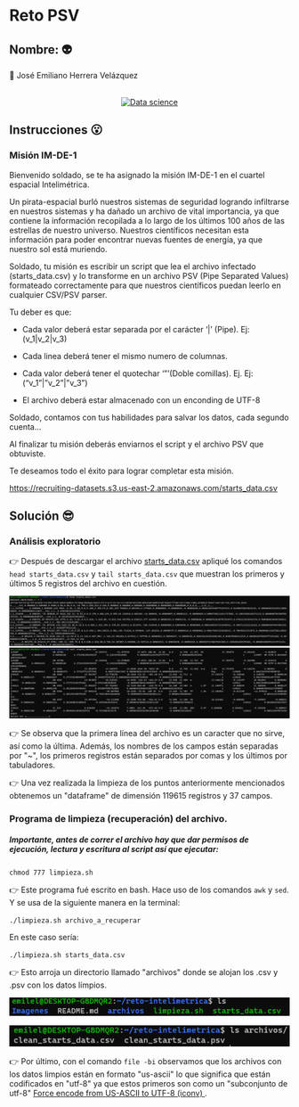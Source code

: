 # Reto PSV

## Nombre: :alien:

:space_invader: José Emiliano Herrera Velázquez

<div align="center">
	<br>
	<a href="https://raw.githubusercontent.com/sindresorhus/css-in-readme-like-wat/main/readme.md">
		<img src="https://media0.giphy.com/media/SVCSsoKU5v6ZJLk07n/giphy.gif?cid=790b76117bed0624b9957059e56be86d39ee97e200035864&rid=giphy.gif&ct=g" width="800" height="400" alt="Data science">
	</a>
	<br>
</div>

## Instrucciones :open_mouth:

### Misión  IM-DE-1

Bienvenido soldado, se te ha asignado la misión IM-DE-1 en el cuartel espacial Intelimétrica.

Un pirata-espacial burló nuestros sistemas de seguridad logrando infiltrarse en nuestros sistemas y ha dañado un archivo de vital importancia, ya que contiene la información recopilada a lo largo de los últimos 100 años de las estrellas de nuestro universo. Nuestros científicos necesitan esta información para poder encontrar nuevas fuentes de energía, ya que nuestro sol está muriendo.

Soldado, tu misión es escribir un script que lea el archivo infectado (starts_data.csv) y lo transforme en un archivo PSV (Pipe Separated Values) formateado correctamente para que nuestros científicos puedan leerlo en cualquier CSV/PSV parser.

Tu deber es que:

- Cada valor deberá estar separada por el carácter ‘|’ (Pipe). Ej: (v_1|v_2|v_3)

- Cada linea deberá tener el mismo numero de columnas.

- Cada valor deberá tener el quotechar ‘”’(Doble comillas). Ej. Ej: (“v_1”|”v_2”|”v_3”)

- El archivo deberá estar almacenado con un enconding de UTF-8

Soldado, contamos con tus habilidades para salvar los datos, cada segundo cuenta…  


Al finalizar tu misión deberás enviarnos el script y el archivo PSV que obtuviste.

Te deseamos todo el éxito para lograr completar esta misión.

https://recruiting-datasets.s3.us-east-2.amazonaws.com/starts_data.csv

## Solución :sunglasses:

### Análisis exploratorio
:point_right: Después de descargar el archivo [starts_data.csv](https://recruiting-datasets.s3.us-east-2.amazonaws.com/starts_data.csv) apliqué los comandos `head starts_data.csv` y `tail starts_data.csv` que muestran los primeros y últimos 5 registros del archivo en cuestión.

![head](Imagenes/1.png)
![tail](Imagenes/2.png)

:point_right: Se observa que la primera línea del archivo es un caracter que no sirve, así como la última. Además, los nombres de los campos están separadas por "~", los primeros registros están separados por comas y los últimos por tabuladores. 

:point_right: Una vez realizada la limpieza de los puntos anteriormente mencionados obtenemos un "dataframe" de dimensión 119615 registros y 37 campos.

### Programa de limpieza (recuperación) del archivo.
##### Importante, antes de correr el archivo hay que dar permisos de ejecución, lectura y escritura al script así que ejecutar:

`chmod 777 limpieza.sh`

:point_right: Este programa fué escrito en bash. Hace uso de los comandos `awk` y `sed`. Y se usa de la siguiente manera en la terminal:

`./limpieza.sh archivo_a_recuperar`

En este caso sería:

`./limpieza.sh starts_data.csv`

:point_right: Esto arroja un directorio llamado "archivos" donde se alojan los .csv y .psv con los datos límpios.

![archivos](Imagenes/3.png)

![clean](Imagenes/4.png)

:point_right: Por último, con el comando `file -bi` observamos que los archivos con los datos limpios están en formato "us-ascii" lo que significa que están codificados en "utf-8" ya que estos primeros son como un "subconjunto de utf-8" [Force encode from US-ASCII to UTF-8 (iconv)
](https://stackoverflow.com/questions/11303405/force-encode-from-us-ascii-to-utf-8-iconv).

